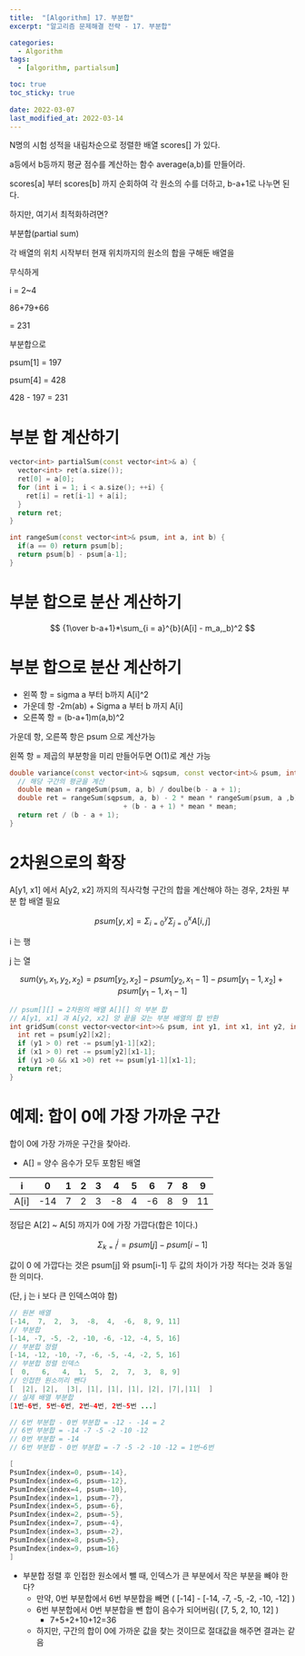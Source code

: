 ```yaml
---
title:  "[Algorithm] 17. 부분합"
excerpt: "알고리즘 문제해결 전략 - 17. 부분합"

categories:
  - Algorithm
tags:
  - [algorithm, partialsum]

toc: true
toc_sticky: true
 
date: 2022-03-07
last_modified_at: 2022-03-14
---
```

N명의 시험 성적을 내림차순으로 정렬한 배열 scores[] 가 있다.

a등에서 b등까지 평균 점수를 계산하는 함수 average(a,b)를 만들어라.

scores[a] 부터 scores[b] 까지 순회하여 각 원소의 수를 더하고, b-a+1로 나누면 된다.

하지만, 여기서 최적화하려면?

부분합(partial sum)

각 배열의 위치 시작부터 현재 위치까지의 원소의 합을 구해둔 배열을 

무식하게

i = 2~4

86+79+66 

= 231

부분합으로

psum[1] = 197

psum[4] = 428

428 - 197 = 231

 

# 부분 합 계산하기

```cpp
vector<int> partialSum(const vector<int>& a) {
  vector<int> ret(a.size());
  ret[0] = a[0];
  for (int i = 1; i < a.size(); ++i) {
    ret[i] = ret[i-1] + a[i];
  }
  return ret;
}

int rangeSum(const vector<int>& psum, int a, int b) {
  if(a == 0) return psum[b];
  return psum[b] - psum[a-1]; 
}
```

# 부분 합으로 분산 계산하기

$$
{1\over b-a+1}*\sum_{i = a}^{b}(A[i] - m_a,_b)^2
$$

# 부분 합으로 분산 계산하기

- 왼쪽 항 = sigma a 부터 b까지 A[i]^2
- 가운데 항 -2m(ab)  + Sigma a 부터 b 까지 A[i]
- 오른쪽 항 = (b-a+1)m(a,b)^2

가운데 항, 오른쪽 항은 psum 으로 계산가능

왼쪽 항 = 제곱의 부분항을 미리 만들어두면 O(1)로 계산 가능

```cpp
double variance(const vector<int>& sqpsum, const vector<int>& psum, int a, int b) {
  // 해당 구간의 평균을 계산
  double mean = rangeSum(psum, a, b) / doulbe(b - a + 1);
  double ret = rangeSum(sqpsum, a, b) - 2 * mean * rangeSum(psum, a ,b)
						    + (b - a + 1) * mean * mean;
  return ret / (b - a + 1);
}  
```

# 2차원으로의 확장

A[y1, x1] 에서 A[y2, x2]  까지의 직사각형 구간의 합을 계산해야 하는 경우, 2차원 부분 합 배열 필요

$$
psum[y,x] = \Sigma_{i=0}^{y}\Sigma _{j=0}^{x}A[i,j]
$$

i 는 행

j 는 열

$$
sum(y_1,x_1,y_2,x_2)=psum[y_2,x_2] - psum[y_2,x_1-1] - psum[y_1 - 1, x_2] + psum[y_1-1, x_1-1]
$$

```cpp
// psum[][] = 2차원의 배열 A[][] 의 부분 합
// A[y1, x1] 과 A[y2, x2] 양 끝을 갖는 부분 배열의 합 반환
int gridSum(const vector<vector<int>>& psum, int y1, int x1, int y2, int x2) {
  int ret = psum[y2][x2];
  if (y1 > 0) ret -= psum[y1-1][x2];
  if (x1 > 0) ret -= psum[y2][x1-1];
  if (y1 >0 && x1 >0) ret += psum[y1-1][x1-1];
  return ret;
}
```
# 예제: 합이 0에 가장 가까운 구간

합이 0에 가장 가까운 구간을 찾아라.

- A[] = 양수 음수가 모두 포함된 배열

| i | 0 | 1 | 2 | 3 | 4 | 5 | 6 | 7 | 8 | 9 |
| --- | --- | --- | --- | --- | --- | --- | --- | --- | --- | --- |
| A[i] | -14 | 7 | 2 | 3 | -8 | 4 | -6 | 8 | 9 | 11 |

정답은 A[2] ~ A[5] 까지가 0에 가장 가깝다(합은 1이다.)

$$
\Sigma_{k=i}^j = psum[j] - psum[i-1]
$$

값이 0 에 가깝다는 것은 psum[j] 와 psum[i-1] 두 값의 차이가 가장 적다는 것과 동일한 의미다.

(단, j 는 i 보다 큰 인덱스여야 함)

```java
// 원본 배열
[-14,  7,  2,  3,  -8,  4,  -6,  8, 9, 11]
// 부분합
[-14, -7, -5, -2, -10, -6, -12, -4, 5, 16]
// 부분합 정렬 
[-14, -12, -10, -7, -6, -5, -4, -2, 5, 16]
// 부분합 정렬 인덱스
[  0,   6,   4,  1,  5,  2,  7,  3,  8, 9]
// 인접한 원소끼리 뺀다
[  |2|, |2|,  |3|, |1|, |1|, |1|, |2|, |7|,|11|  ]
// 실제 배열 부분합
[1번~6번, 5번~6번, 2번~4번, 2번~5번 ...]

// 6번 부분합 - 0번 부분합 = -12 - -14 = 2
// 6번 부분합 = -14 -7 -5 -2 -10 -12
// 0번 부분합 = -14
// 6번 부분합 - 0번 부분합 = -7 -5 -2 -10 -12 = 1번~6번

[
PsumIndex{index=0, psum=-14}, 
PsumIndex{index=6, psum=-12}, 
PsumIndex{index=4, psum=-10}, 
PsumIndex{index=1, psum=-7}, 
PsumIndex{index=5, psum=-6}, 
PsumIndex{index=2, psum=-5}, 
PsumIndex{index=7, psum=-4}, 
PsumIndex{index=3, psum=-2}, 
PsumIndex{index=8, psum=5}, 
PsumIndex{index=9, psum=16}
]
```

- 부분합 정렬 후 인접한 원소에서 뺄 때, 인덱스가 큰 부분에서 작은 부분을 빼야 한다?
    - 만약, 0번 부분합에서 6번 부분합을 빼면 ( [-14] - [-14, -7, -5, -2, -10, -12] )
    - 6번 부분합에서 0번 부분합을 뺀 합이 음수가 되어버림( [7, 5, 2, 10, 12] )
        - 7+5+2+10+12=36
    - 하지만, 구간의 합이 0에 가까운 값을 찾는 것이므로 절대값을 해주면 결과는 같음

<script src="https://gist.github.com/cwparkexem/39fa514303576c59d5891deba3a1ba43.js"></script>
